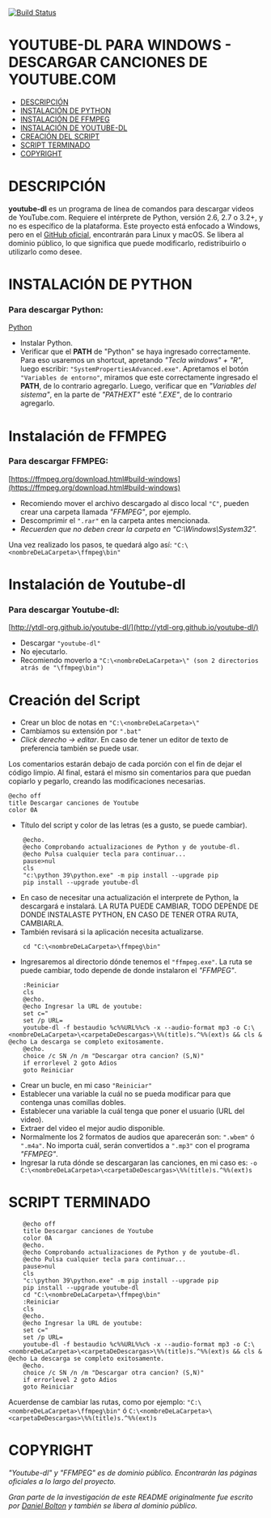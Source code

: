 [![Build Status](https://github.com/ytdl-org/youtube-dl/workflows/CI/badge.svg)](https://github.com/ytdl-org/youtube-dl/actions?query=workflow%3ACI)

# YOUTUBE-DL PARA WINDOWS - DESCARGAR CANCIONES DE YOUTUBE.COM

- [DESCRIPCIÓN](#descripción)
- [INSTALACIÓN DE PYTHON](#instalación-de-python)
- [INSTALACIÓN DE FFMPEG](#instalación-de-ffmpeg)
- [INSTALACIÓN DE YOUTUBE-DL](#instalación-de-youtube-dl)
- [CREACIÓN DEL SCRIPT](#creación-del-script)
- [SCRIPT TERMINADO](#script-terminado)
- [COPYRIGHT](#copyright)

# DESCRIPCIÓN

**youtube-dl** es un programa de línea de comandos para descargar videos de YouTube.com. Requiere el intérprete de Python, versión 2.6, 2.7 o 3.2+, y no es específico de la plataforma. Este proyecto está enfocado a Windows, pero en el [GitHub oficial](https://github.com/ytdl-org/youtube-dl), encontrarán para Linux y macOS. Se libera al dominio público, lo que significa que puede modificarlo, redistribuirlo o utilizarlo como desee.

# INSTALACIÓN DE PYTHON

### Para descargar Python:

[Python](https://www.python.org/downloads/)
    
- Instalar Python.
- Verificar que el **PATH** de "Python" se haya ingresado correctamente. Para eso usaremos un shortcut, apretando *"Tecla windows" + "R"*, luego escribir: `"SystemPropertiesAdvanced.exe"`. Apretamos el botón `"Variables de entorno"`, miramos que este correctamente ingresado el **PATH**, de lo contrario agregarlo. Luego, verificar que en *"Variables del sistema"*, en la parte de *"PATHEXT"* esté *".EXE"*, de lo contrario agregarlo.

# Instalación de FFMPEG

### Para descargar FFMPEG:

[https://ffmpeg.org/download.html#build-windows](https://ffmpeg.org/download.html#build-windows)

- Recomiendo mover el archivo descargado al disco local `"C"`, pueden crear una carpeta llamada *"FFMPEG"*, por ejemplo.
- Descomprimir el `".rar"` en la carpeta antes mencionada.
- *Recuerden que no deben crear la carpeta en "C:\Windows\System32".*

Una vez realizado los pasos, te quedará algo así: `"C:\<nombreDeLaCarpeta>\ffmpeg\bin"`

# Instalación de Youtube-dl

### Para descargar Youtube-dl:

[http://ytdl-org.github.io/youtube-dl/](http://ytdl-org.github.io/youtube-dl/)

- Descargar `"youtube-dl"`
- No ejecutarlo.
- Recomiendo moverlo a `"C:\<nombreDeLaCarpeta>\" (son 2 directorios atrás de "\ffmpeg\bin")`

# Creación del Script

- Crear un bloc de notas en `"C:\<nombreDeLaCarpeta>\"`
- Cambiamos su extensión por `".bat"`
- *Click derecho -> editar*. En caso de tener un editor de texto de preferencia también se puede usar.

Los comentarios estarán debajo de cada porción con el fin de dejar el código limpio. Al final, estará el mismo sin comentarios para que puedan copiarlo y pegarlo, creando las modificaciones necesarias.

    @echo off
    title Descargar canciones de Youtube
    color 0A
    
- Título del script y color de las letras (es a gusto, se puede cambiar).

```
    @echo.
    @echo Comprobando actualizaciones de Python y de youtube-dl.
    @echo Pulsa cualquier tecla para continuar...
    pause>nul
    cls
    "c:\python 39\python.exe" -m pip install --upgrade pip
    pip install --upgrade youtube-dl
```

- En caso de necesitar una actualización el interprete de Python, la descargará e instalará. LA RUTA PUEDE CAMBIAR, TODO DEPENDE DE DONDE INSTALASTE PYTHON, EN CASO DE TENER OTRA RUTA, CAMBIARLA.
- También revisará si la aplicación necesita actualizarse.

```
    cd "C:\<nombreDeLaCarpeta>\ffmpeg\bin"
```

- Ingresaremos al directorio dónde tenemos el `"ffmpeg.exe"`. La ruta se puede cambiar, todo depende de donde instalaron el *"FFMPEG"*.

```
    :Reiniciar
    cls
    @echo.
    @echo Ingresar la URL de youtube:
    set c="
    set /p URL=
    youtube-dl -f bestaudio %c%%URL%%c% -x --audio-format mp3 -o C:\<nombreDeLaCarpeta>\<carpetaDeDescargas>\%%(title)s.^%%(ext)s && cls & @echo La descarga se completo exitosamente.
    @echo.
    choice /c SN /n /m "Descargar otra cancion? (S,N)"
    if errorlevel 2 goto Adios
    goto Reiniciar
```

- Crear un bucle, en mi caso `"Reiniciar"`
- Establecer una variable la cuál no se pueda modificar para que contenga unas comillas dobles.
- Establecer una variable la cuál tenga que poner el usuario (URL del video).
- Extraer del video el mejor audio disponible.
- Normalmente los 2 formatos de audios que aparecerán son: `".wbem"` ó `".m4a"`. No importa cuál, serán convertidos a `".mp3"` con el programa *"FFMPEG"*.
- Ingresar la ruta dónde se descargaran las canciones, en mi caso es: `-o C:\<nombreDeLaCarpeta>\<carpetaDeDescargas>\%%(title)s.^%%(ext)s`

# SCRIPT TERMINADO

```
    @echo off
    title Descargar canciones de Youtube
    color 0A
    @echo.
    @echo Comprobando actualizaciones de Python y de youtube-dl.
    @echo Pulsa cualquier tecla para continuar...
    pause>nul
    cls
    "c:\python 39\python.exe" -m pip install --upgrade pip
    pip install --upgrade youtube-dl
    cd "C:\<nombreDeLaCarpeta>\ffmpeg\bin"
    :Reiniciar
    cls
    @echo.
    @echo Ingresar la URL de youtube:
    set c="
    set /p URL=
    youtube-dl -f bestaudio %c%%URL%%c% -x --audio-format mp3 -o C:\<nombreDeLaCarpeta>\<carpetaDeDescargas>\%%(title)s.^%%(ext)s && cls & @echo La descarga se completo exitosamente.
    @echo.
    choice /c SN /n /m "Descargar otra cancion? (S,N)"
    if errorlevel 2 goto Adios
    goto Reiniciar
```

Acuerdense de cambiar las rutas, como por ejemplo: `"C:\<nombreDeLaCarpeta>\ffmpeg\bin"` ó `C:\<nombreDeLaCarpeta>\<carpetaDeDescargas>\%%(title)s.^%%(ext)s`

# COPYRIGHT

*"Youtube-dl" y "FFMPEG" es de dominio público. Encontrarán las páginas oficiales a lo largo del proyecto.*

*Gran parte de la investigación de este README originalmente fue escrito por [Daniel Bolton](https://github.com/dbbolton) y también se libera al dominio público.*
